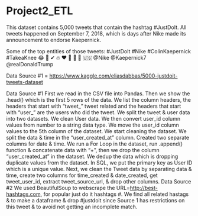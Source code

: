 # Project2_ETL

This dataset contains 5,000 tweets that contain the hashtag #JustDoIt. 
All tweets happened on September 7, 2018, which is days after Nike made its announcement to endorse Kaepernick.

Some of the top entities of those tweets:
#JustDoIt #Nike #ColinKaepernick #TakeaKnee
😂 🤣 ✔ 🔥 ❤ 🏈 💯 💙 🇺🇸
@Nike @Kaepernick7 @realDonaldTrump

Data Source #1 = https://www.kaggle.com/eliasdabbas/5000-justdoit-tweets-dataset

Data Source #1
First we read in the CSV file into Pandas. Then we show the .head() which is the first 5 rows of the data. We list the column headers, the headers that start with “tweet_” tweet related and the headers that start with “user_” are the users who did the tweet. We split the tweet & user data into two datasets. 
We clean User data. We then convert user_id column values from number to a string data type. We move the user_id column values to the 5th column of the dataset. We start cleaning the dataset. We split the data & time in the “user_created_at” column. Created two separate columns for date & time. We run a For Loop in the dataset, run .append() function & concatenate data with “+”, then we drop the column “user_created_at” in the dataset. We dedup the data which is dropping duplicate values from the dataset. In SQL, we put the primary key as User ID which is a unique value. 
Next, we clean the Tweet data by separating data & time, create two columns for time_created & date_created, get tweet_user_id, extract tweet_source_url, & drop other columns. 
Data Source #2
We used BeautifulSoup to webscrape the URL=http://best-hashtags.com, for popular just do it hashtags #. We find all related hastags & to make a dataframe & drop #justdoit since Source 1 has restrictions on this tweet & to avoid not getting an incomplete match. 
